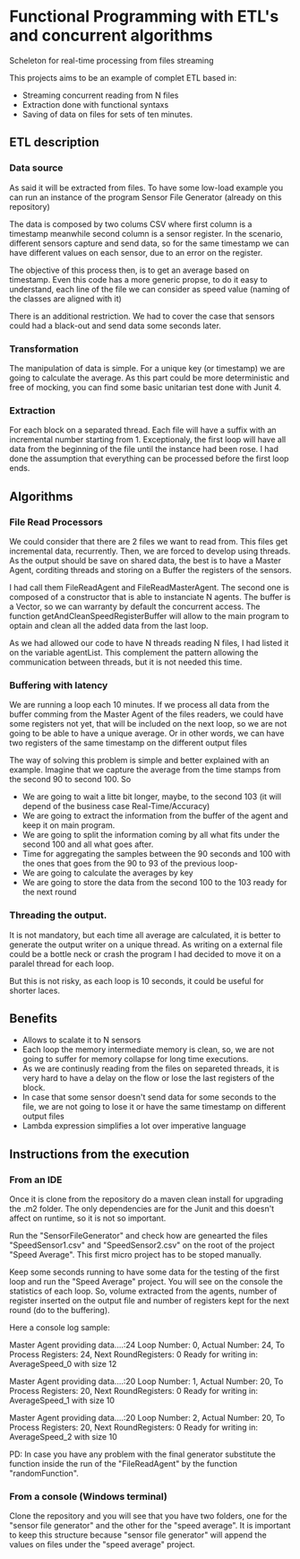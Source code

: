 # Functional Programming with ETL's and concurrent algorithms
Scheleton for real-time processing from files streaming

This projects aims to be an example of complet ETL based in:
* Streaming concurrent reading from N files
* Extraction done with functional syntaxs
* Saving of data on files for sets of ten minutes.

## ETL description

### Data source

As said it will be extracted from files. To have some low-load example you can run an instance of the program Sensor File Generator (already on this repository)

The data is composed by two colums CSV where first column is a timestamp meanwhile second column is a sensor register. In the scenario, different sensors capture and send data, so for the same timestamp we can have different values on each sensor, due to an error on the register.

The objective of this process then, is to get an average based on timestamp. Even this code has a more generic propse, to do it easy to understand, each line of the file we can consider as speed value (naming of the classes are aligned with it)

There is an additional restriction. We had to cover the case that sensors could had a black-out and send data some seconds later.

### Transformation

The manipulation of data is simple. For a unique key (or timestamp) we are going to calculate the average. As this part could be more deterministic and free of mocking, you can find some basic unitarian test done with Junit 4.

### Extraction

For each block on a separated thread. Each file will have a suffix with an incremental number starting from 1. Exceptionaly, the first loop will have all data from the beginning of the file until the instance had been rose. I had done the assumption that everything can be processed before the first loop ends.

## Algorithms

### File Read Processors

We could consider that there are 2 files we want to read from. This files get incremental data, recurrently. Then, we are forced to develop using threads. As the output should be save on shared data, the best is to have a Master Agent, corditing threads and storing on a Buffer the registers of the sensors.

I had call them FileReadAgent and FileReadMasterAgent. The second one is composed of a constructor that is able to instanciate N agents. The buffer is a Vector, so we can warranty by default the concurrent access. The function getAndCleanSpeedRegisterBuffer will allow to the main program to optain and clean all the added data from the last loop.

As we had allowed our code to have N threads reading N files, I had listed it on the variable agentList. This complement the pattern allowing the communication between threads, but it is not needed this time.

### Buffering with latency

We are running a loop each 10 minutes. If we process all data from the buffer comming from the Master Agent of the files readers, we could have some registers not yet, that will be included on the next loop, so we are not going to be able to have a unique average.
Or in other words, we can have two registers of the same timestamp on the different output files

The way of solving this problem is simple and better explained with an example. Imagine that we capture the average from the time stamps from the second 90 to second 100. So
* We are going to wait a litte bit longer, maybe, to the second 103 (it will depend of the business case Real-Time/Accuracy)
* We are going to extract the information from the buffer of the agent and keep it on main program.
* We are going to split the information coming by all what fits under the second 100 and all what goes after.
* Time for aggregating the samples between the 90 seconds and 100 with the ones that goes from the 90 to 93 of the previous loop-
* We are going to calculate the averages by key
* We are going to store the data from the second 100 to the 103 ready for the next round

### Threading the output.

It is not mandatory, but each time all average are calculated, it is better to generate the output writer on a unique thread. As writing on a external file could be a bottle neck or crash the program I had decided to move it on a paralel thread for each loop.

But this is not risky, as each loop is 10 seconds, it could be useful for shorter laces.

## Benefits

* Allows to scalate it to N sensors
* Each loop the memory intermediate memory is clean, so, we are not going to suffer for memory collapse for long time executions.
* As we are continusly reading from the files on separeted threads, it is very hard to have a delay on the flow or lose the last registers of the block.
* In case that some sensor doesn't send data for some seconds to the file, we are not going to lose it or have the same timestamp on different output files
* Lambda expression simplifies a lot over imperative language

## Instructions from the execution

### From an IDE

Once it is clone from the repository do a maven clean install for upgrading the .m2 folder. The only dependencies are for the Junit and this doesn't affect on runtime, so it is not so important.

Run the "SensorFileGenerator" and check how are genearted the files "SpeedSensor1.csv" and "SpeedSensor2.csv" on the root of the project "Speed Average". This first micro project has to be stoped manually.

Keep some seconds running to have some data for the testing of the first loop and run the "Speed Average" project. You will see on the console the statistics of each loop. So, volume extracted from the agents, number of register inserted on the output file and number of registers kept for the next round (do to the buffering).

Here a console log sample:

Master Agent providing data....:24
Loop Number: 0, Actual Number: 24, To Process Registers: 24, Next RoundRegisters: 0
Ready for writing in: AverageSpeed_0 with size 12

Master Agent providing data....:20
Loop Number: 1, Actual Number: 20, To Process Registers: 20, Next RoundRegisters: 0
Ready for writing in: AverageSpeed_1 with size 10

Master Agent providing data....:20
Loop Number: 2, Actual Number: 20, To Process Registers: 20, Next RoundRegisters: 0
Ready for writing in: AverageSpeed_2 with size 10

PD: In case you have any problem with the final generator substitute the function inside the run of the "FileReadAgent" by the function "randomFunction".

### From a console (Windows terminal)

Clone the repository and you will see that you have two folders, one for the "sensor file generator" and the other for the "speed average". It is important to keep this structure because "sensor file generator" will append the values on files under the "speed average" project.
